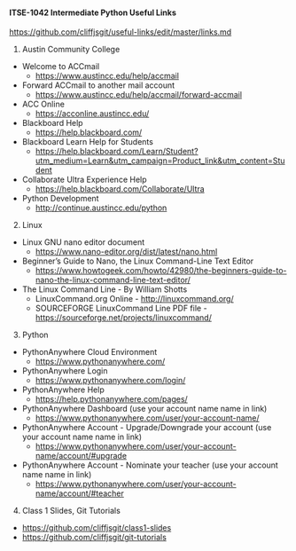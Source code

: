 #### ITSE-1042 Intermediate Python Useful Links
https://github.com/cliffjsgit/useful-links/edit/master/links.md

1. Austin Community College   
- Welcome to ACCmail
   - https://www.austincc.edu/help/accmail   
- Forward ACCmail to another mail account
   - https://www.austincc.edu/help/accmail/forward-accmail   
- ACC Online 
   - https://acconline.austincc.edu/ 
- Blackboard Help
   - https://help.blackboard.com/   
- Blackboard Learn Help for Students   
   - https://help.blackboard.com/Learn/Student?utm_medium=Learn&utm_campaign=Product_link&utm_content=Student
- Collaborate Ultra Experience Help
   - https://help.blackboard.com/Collaborate/Ultra  
- Python Development
   - http://continue.austincc.edu/python
   
2. Linux
- Linux GNU nano editor document    
   - https://www.nano-editor.org/dist/latest/nano.html
- Beginner’s Guide to Nano, the Linux Command-Line Text Editor   
   - https://www.howtogeek.com/howto/42980/the-beginners-guide-to-nano-the-linux-command-line-text-editor/   
- The Linux Command Line - By William Shotts   
   - LinuxCommand.org Online - http://linuxcommand.org/     
   - SOURCEFORGE LinuxCommand Line PDF file - https://sourceforge.net/projects/linuxcommand/   
   
3. Python 
- PythonAnywhere Cloud Environment
   - https://www.pythonanywhere.com/   
- PythonAnywhere Login 
   - https://www.pythonanywhere.com/login/  
- PythonAnywhere Help 
   - https://help.pythonanywhere.com/pages/ 
- PythonAnywhere Dashboard  (use your account name name in link)
   - https://www.pythonanywhere.com/user/your-account-name/
- PythonAnywhere Account - Upgrade/Downgrade your account (use your account name name in link)
   - https://www.pythonanywhere.com/user/your-account-name/account/#upgrade
- PythonAnywhere Account - Nominate your teacher (use your account name name in link)
   - https://www.pythonanywhere.com/user/your-account-name/account/#teacher

4. Class 1 Slides, Git Tutorials 
- https://github.com/cliffjsgit/class1-slides
- https://github.com/cliffjsgit/git-tutorials
